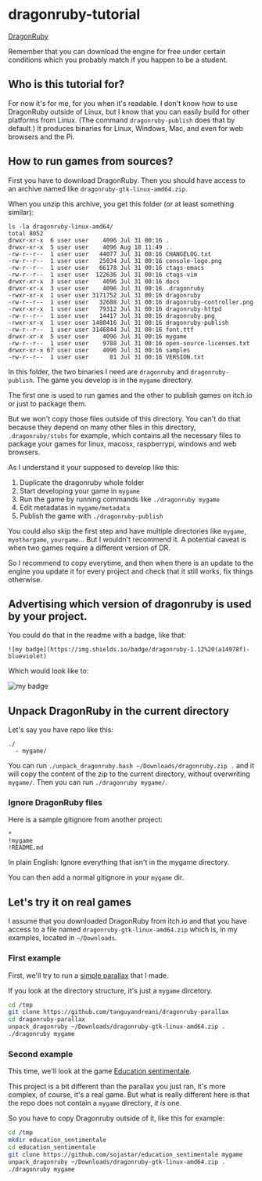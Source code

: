# dragonruby-tutorial

[DragonRuby](https://dragonruby.itch.io)

Remember that you can download the engine for free under certain conditions which you
probably match if you happen to be a student.

## Who is this tutorial for?

For now it's for me, for you when it's readable. I don't know how to use DragonRuby outside of Linux, 
but I know that you can easily build for other platforms from Linux. (The command `dragonruby-publish` 
does that by default.) It produces binaries for Linux, Windows, Mac, and even for web browsers and the 
Pi.

## How to run games from sources?

First you have to download DragonRuby. Then you should have access to an archive named
like `dragonruby-gtk-linux-amd64.zip`.

When you unzip this archive, you get this folder (or at least something similar):

```
ls -la dragonruby-linux-amd64/
total 8052
drwxr-xr-x  6 user user    4096 Jul 31 00:16 .
drwxr-xr-x  5 user user    4096 Aug 18 11:49 ..
-rw-r--r--  1 user user   44077 Jul 31 00:16 CHANGELOG.txt
-rw-r--r--  1 user user   25034 Jul 31 00:16 console-logo.png
-rw-r--r--  1 user user   66178 Jul 31 00:16 ctags-emacs
-rw-r--r--  1 user user  122636 Jul 31 00:16 ctags-vim
drwxr-xr-x  3 user user    4096 Jul 31 00:16 docs
drwxr-xr-x  3 user user    4096 Jul 31 00:16 .dragonruby
-rwxr-xr-x  1 user user 3171752 Jul 31 00:16 dragonruby
-rw-r--r--  1 user user   32688 Jul 31 00:16 dragonruby-controller.png
-rwxr-xr-x  1 user user   79312 Jul 31 00:16 dragonruby-httpd
-rw-r--r--  1 user user   14417 Jul 31 00:16 dragonruby.png
-rwxr-xr-x  1 user user 1480416 Jul 31 00:16 dragonruby-publish
-rw-r--r--  1 user user 3146844 Jul 31 00:16 font.ttf
drwxr-xr-x  5 user user    4096 Jul 31 00:16 mygame
-rw-r--r--  1 user user    9788 Jul 31 00:16 open-source-licenses.txt
drwxr-xr-x 67 user user    4096 Jul 31 00:16 samples
-rw-r--r--  1 user user      81 Jul 31 00:16 VERSION.txt
```

In this folder, the two binaries I need are `dragonruby` and `dragonruby-publish`. The game you develop
is in the `mygame` directory.

The first one is used to run games and the other to publish games on itch.io or just to package them.

But we won't copy those files outside of this directory. You can't do that because they depend on many
other files in this directory, `.dragonruby/stubs` for example, which contains all the necessary files
to package your games for linux, macosx, raspberrypi, windows and web browsers.

As I understand it your supposed to develop like this:

1. Duplicate the dragonruby whole folder
2. Start developing your game in `mygame`
3. Run the game by running commands like `./dragonruby mygame`
4. Edit metadatas in `mygame/metadata`
5. Publish the game with `./dragonruby-publish`

You could also skip the first step and have multiple directories like `mygame`, `myothergame`, `yourgame`...
But I wouldn't recommend it. A potential caveat is when two games require a different version of DR.

So I recommend to copy everytime, and then when there is an update to the engine you update it for
every project and check that it still works, fix things otherwise.

## Advertising which version of dragonruby is used by your project.

You could do that in the readme with a badge, like that:

```
![my badge](https://img.shields.io/badge/dragonruby-1.12%20(a14978f)-blueviolet)
```

Which would look like to:

![my badge](https://img.shields.io/badge/dragonruby-1.12%20\(a14978f\)-blueviolet)

## Unpack DragonRuby in the current directory

Let's say you have repo like this:

```
./
  - mygame/
```

You can run `./unpack_dragonruby.bash ~/Downloads/dragonruby.zip .` and it will copy the content of the zip
to the current directory, without overwriting `mygame/`. Then you can run `./dragonruby mygame/`.

### Ignore DragonRuby files

Here is a sample gitignore from another project:

```gitignore
*
!mygame
!README.md
```

In plain English: Ignore everything that isn't in the mygame directory.

You can then add a normal gitignore in your `mygame` dir.

## Let's try it on real games

I assume that you downloaded DragonRuby from itch.io and that you have access to a file
named `dragonruby-gtk-linux-amd64.zip` which is, in my examples, located in `~/Downloads`.

### First example

First, we'll try to run a [simple parallax](https://github.com/tanguyandreani/dragonruby-parallax) that I made.

If you look at the directory structure, it's just a `mygame` dircetory.

```bash
cd /tmp
git clone https://github.com/tanguyandreani/dragonruby-parallax
cd dragonruby-parallax
unpack_dragonruby ~/Downloads/dragonruby-gtk-linux-amd64.zip .
./dragonruby mygame
```

### Second example

This time, we'll look at the game [Education sentimentale](https://github.com/sojastar/education_sentimentale).

This project is a bit different than the parallax you just ran, it's more complex, of course, it's a real game.
But what is really different here is that the repo does not contain a `mygame` directory, *it is* one.

So you have to copy Dragonruby outside of it, like this for example:

```bash
cd /tmp
mkdir education_sentimentale
cd education_sentimentale
git clone https://github.com/sojastar/education_sentimentale mygame
unpack_dragonruby ~/Downloads/dragonruby-gtk-linux-amd64.zip .                                        
./dragonruby mygame
```
